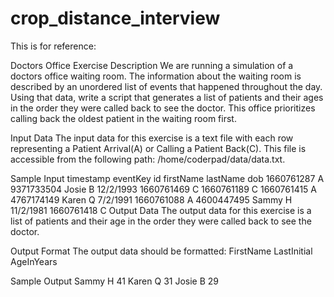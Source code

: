 # crop_distance_interview
This is for reference:

Doctors Office
Exercise Description
We are running a simulation of a doctors office waiting room. The information about the waiting room is described by an unordered list of events that happened throughout the day. Using that data, write a script that generates a list of patients and their ages in the order they were called back to see the doctor. This office prioritizes calling back the oldest patient in the waiting room first.

Input Data
The input data for this exercise is a text file with each row representing a Patient Arrival(A) or Calling a Patient Back(C). This file is accessible from the following path: /home/coderpad/data/data.txt.

Sample Input
timestamp eventKey id firstName lastName dob
1660761287 A 9371733504 Josie B 12/2/1993
1660761469 C
1660761189 C
1660761415 A 4767174149 Karen Q 7/2/1991
1660761088 A 4600447495 Sammy H 11/2/1981
1660761418 C
Output Data
The output data for this exercise is a list of patients and their age in the order they were called back to see the doctor.

Output Format
The output data should be formatted: FirstName LastInitial AgeInYears

Sample Output
Sammy H 41
Karen Q 31
Josie B 29

